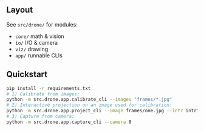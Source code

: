 ## Layout
See `src/drone/` for modules:
- `core/` math & vision
- `io/` I/O & camera
- `viz/` drawing
- `app/` runnable CLIs

## Quickstart
```bash
pip install -r requirements.txt
# 1) Calibrate from images:
python -m src.drone.app.calibrate_cli --images "frames/*.jpg"
# 2) Interactive projection on an image used for calibration:
python -m src.drone.app.project_cli --image frames/one.jpg --intr intrinsics.npz
# 3) Capture from camera:
python -m src.drone.app.capture_cli --camera 0
```
